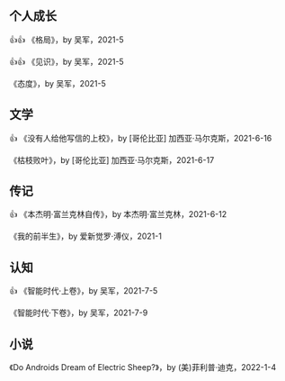 <author-info date="1641435459963"></author-info>

## 个人成长

👍👍 《格局》，by 吴军，2021-5

👍👍 《见识》，by 吴军，2021-5

《态度》，by 吴军，2021-5

## 文学

👍 《没有人给他写信的上校》，by [哥伦比亚] 加西亚·马尔克斯，2021-6-16

《枯枝败叶》，by [哥伦比亚] 加西亚·马尔克斯，2021-6-17

## 传记

👍 《本杰明·富兰克林自传》，by 本杰明·富兰克林，2021-6-12

《我的前半生》，by 爱新觉罗·溥仪，2021-1

## 认知

👍 《智能时代·上卷》，by 吴军，2021-7-5

《智能时代·下卷》，by 吴军，2021-7-9

## 小说

《Do Androids Dream of Electric Sheep?》，by (美)菲利普·迪克，2022-1-4